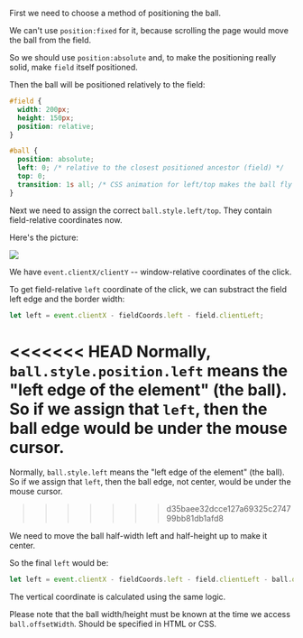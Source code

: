 
First we need to choose a method of positioning the ball.

We can't use `position:fixed` for it, because scrolling the page would move the ball from the field.

So we should use `position:absolute` and, to make the positioning really solid, make `field` itself positioned.

Then the ball will be positioned relatively to the field:

```css
#field {
  width: 200px;
  height: 150px;
  position: relative;
}

#ball {
  position: absolute;
  left: 0; /* relative to the closest positioned ancestor (field) */
  top: 0;
  transition: 1s all; /* CSS animation for left/top makes the ball fly */
}
```

Next we need to assign the correct `ball.style.left/top`. They contain field-relative coordinates now.

Here's the picture:

![](move-ball-coords.svg)

We have `event.clientX/clientY` -- window-relative coordinates of the click.

To get field-relative `left` coordinate of the click, we can substract the field left edge and the border width:

```js
let left = event.clientX - fieldCoords.left - field.clientLeft;
```

<<<<<<< HEAD
Normally, `ball.style.position.left` means the "left edge of the element" (the ball). So if we assign that `left`, then the ball edge would be under the mouse cursor.
=======
Normally, `ball.style.left` means the "left edge of the element" (the ball). So if we assign that `left`, then the ball edge, not center, would be under the mouse cursor.
>>>>>>> d35baee32dcce127a69325c274799bb81db1afd8

We need to move the ball half-width left and half-height up to make it center.

So the final `left` would be:

```js
let left = event.clientX - fieldCoords.left - field.clientLeft - ball.offsetWidth/2;
```

The vertical coordinate is calculated using the same logic.

Please note that the ball width/height must be known at the time we access `ball.offsetWidth`. Should be specified in HTML or CSS.
